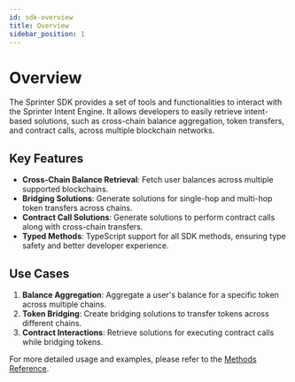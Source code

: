 ```yaml
---
id: sdk-overview
title: Overview
sidebar_position: 1
---
```


# Overview

The Sprinter SDK provides a set of tools and functionalities to interact with the Sprinter Intent Engine. It allows developers to easily retrieve intent-based solutions, such as cross-chain balance aggregation, token transfers, and contract calls, across multiple blockchain networks.

## Key Features

- **Cross-Chain Balance Retrieval**: Fetch user balances across multiple supported blockchains.
- **Bridging Solutions**: Generate solutions for single-hop and multi-hop token transfers across chains.
- **Contract Call Solutions**: Generate solutions to perform contract calls along with cross-chain transfers.
- **Typed Methods**: TypeScript support for all SDK methods, ensuring type safety and better developer experience.

## Use Cases

1. **Balance Aggregation**: Aggregate a user's balance for a specific token across multiple chains.
2. **Token Bridging**: Create bridging solutions to transfer tokens across different chains.
3. **Contract Interactions**: Retrieve solutions for executing contract calls while bridging tokens.

For more detailed usage and examples, please refer to the [Methods Reference](04-methods-reference.md).
